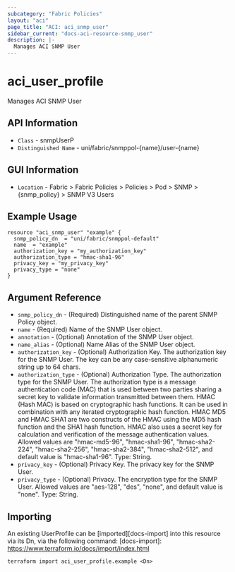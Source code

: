 ```yaml
---
subcategory: "Fabric Policies"
layout: "aci"
page_title: "ACI: aci_snmp_user"
sidebar_current: "docs-aci-resource-snmp_user"
description: |-
  Manages ACI SNMP User
---
```


# aci_user_profile #

Manages ACI SNMP User

## API Information ##

* `Class` - snmpUserP
* `Distinguished Name` - uni/fabric/snmppol-{name}/user-{name}

## GUI Information ##

* `Location` - Fabric > Fabric Policies > Policies > Pod > SNMP > {snmp_policy} > SNMP V3 Users


## Example Usage ##

```hcl
resource "aci_snmp_user" "example" {
  snmp_policy_dn  = "uni/fabric/snmppol-default"
  name  = "example"
  authorization_key = "my_authorization_key"
  authorization_type = "hmac-sha1-96"
  privacy_key = "my_privacy_key"
  privacy_type = "none"
}
```

## Argument Reference ##

* `snmp_policy_dn` - (Required) Distinguished name of the parent SNMP Policy object.
* `name` - (Required) Name of the SNMP User object.
* `annotation` - (Optional) Annotation of the SNMP User object.
* `name_alias` - (Optional) Name Alias of the SNMP User object.
* `authorization_key` - (Optional) Authorization Key. The authorization key for the SNMP User. The key can be any case-sensitive alphanumeric string up to 64 chars.
* `authorization_type` - (Optional) Authorization Type. The authorization type for the SNMP User. The authorization type is a message authentication code (MAC) that is used between two parties sharing a secret key to validate information transmitted between them. HMAC (Hash MAC) is based on cryptographic hash functions. It can be used in combination with any iterated cryptographic hash function. HMAC MD5 and HMAC SHA1 are two constructs of the HMAC using the MD5 hash function and the SHA1 hash function. HMAC also uses a secret key for calculation and verification of the message authentication values. Allowed values are "hmac-md5-96", "hmac-sha1-96", "hmac-sha2-224", "hmac-sha2-256", "hmac-sha2-384", "hmac-sha2-512", and default value is "hmac-sha1-96". Type: String.
* `privacy_key` - (Optional) Privacy Key. The privacy key for the SNMP User.
* `privacy_type` - (Optional) Privacy. The encryption type for the SNMP User. Allowed values are "aes-128", "des", "none", and default value is "none". Type: String.


## Importing ##

An existing UserProfile can be [imported][docs-import] into this resource via its Dn, via the following command:
[docs-import]: https://www.terraform.io/docs/import/index.html


```
terraform import aci_user_profile.example <Dn>
```